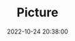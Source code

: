 ---
weight: 1
images:
- /images/edited/154.jpeg
title: Picture
date: 2022-10-24 20:38:00
tags: [luminarneo,work,ilce7m3,person,people]
---